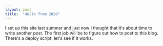 ```yaml
---
layout: post
title:  "Hello from 2020"
---
```


I set up this site last summer and just now I thought that it's about time to write another post.  The first job will be to figure out how to post to this blog.  There's a deploy script; let's see if it works. 

